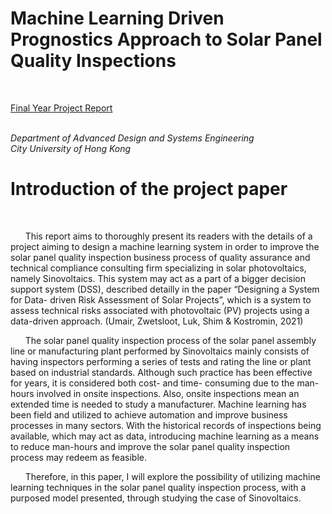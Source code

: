 <h1>Machine Learning Driven Prognostics Approach to Solar Panel Quality Inspections</h1>
<br>

[Final Year Project Report](./Report.pdf)

<br>
<i>Department of Advanced Design and Systems Engineering <br> City University of Hong Kong</i>

<h1>Introduction of the project paper</h1>
<br>
<p>
        &nbsp;&nbsp;&nbsp;&nbsp;&nbsp;&nbsp;This report aims to thoroughly present its readers with the details of a project aiming to design a machine learning system in order to improve the solar panel quality inspection business process of quality assurance and technical compliance consulting firm specializing in solar photovoltaics, namely Sinovoltaics. This system may act as a part of a bigger decision support system (DSS), described detailly in the paper “Designing a System for Data- driven Risk Assessment of Solar Projects”, which is a system to assess technical risks associated with photovoltaic (PV) projects using a data-driven approach. (Umair, Zwetsloot, Luk, Shim & Kostromin, 2021)
</p>
<p>
        &nbsp;&nbsp;&nbsp;&nbsp;&nbsp;&nbsp;The solar panel quality inspection process of the solar panel assembly line or manufacturing plant performed by Sinovoltaics mainly consists of having inspectors performing a series of tests and rating the line or plant based on industrial standards. Although such practice has been effective for years, it is considered both cost- and time- consuming due to the man-hours involved in onsite inspections. Also, onsite inspections mean an extended time is needed to study a manufacturer. Machine learning has been field and utilized to achieve automation and improve business processes in many sectors. With the historical records of inspections being available, which may act as data, introducing machine learning as a means to reduce man-hours and improve the solar panel quality inspection process may redeem as feasible.
</p>
<p>
        &nbsp;&nbsp;&nbsp;&nbsp;&nbsp;&nbsp;Therefore, in this paper, I will explore the possibility of utilizing machine learning techniques in the solar panel quality inspection process, with a purposed model presented, through studying the case of Sinovoltaics.
</p>
